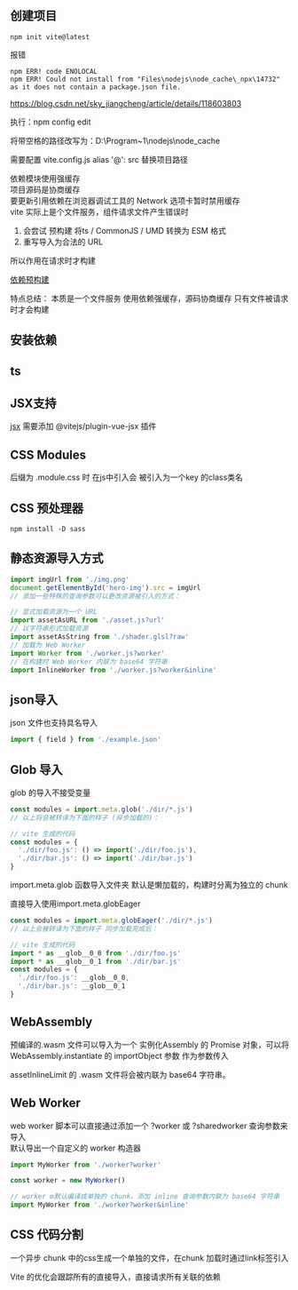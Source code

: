 

## 创建项目
```
npm init vite@latest
```

报错
```
npm ERR! code ENOLOCAL
npm ERR! Could not install from "Files\nodejs\node_cache\_npx\14732" as it does not contain a package.json file.
```
https://blog.csdn.net/sky_jiangcheng/article/details/118603803

执行：npm config edit

将带空格的路径改写为：D:\Program~1\nodejs\node_cache

需要配置 vite.config.js alias '@': src 替换项目路径


依赖模块使用强缓存  
项目源码是协商缓存  
要更新引用依赖在浏览器调试工具的 Network 选项卡暂时禁用缓存  
vite 实际上是个文件服务，组件请求文件产生错误时  
1. 会尝试 预构建 将ts / CommonJS / UMD 转换为 ESM 格式
2. 重写导入为合法的 URL  

所以作用在请求时才构建

[依赖预构建](https://vitejs.cn/guide/dep-pre-bundling.html)

特点总结：
本质是一个文件服务
使用依赖强缓存，源码协商缓存
只有文件被请求时才会构建

## 安装依赖

## ts

## JSX支持
[jsx](https://vitejs.cn/guide/features.html#jsx)
需要添加 @vitejs/plugin-vue-jsx 插件


## CSS Modules

后缀为 .module.css 时 在js中引入会 被引入为一个key 的class类名

## CSS 预处理器
```
npm install -D sass
```

## 静态资源导入方式
```js
import imgUrl from './img.png'
document.getElementById('hero-img').src = imgUrl
// 添加一些特殊的查询参数可以更改资源被引入的方式：

// 显式加载资源为一个 URL
import assetAsURL from './asset.js?url'
// 以字符串形式加载资源
import assetAsString from './shader.glsl?raw'
// 加载为 Web Worker
import Worker from './worker.js?worker'
// 在构建时 Web Worker 内联为 base64 字符串
import InlineWorker from './worker.js?worker&inline'
```

## json导入
json 文件也支持具名导入

```js
import { field } from './example.json'
```

## Glob 导入

glob 的导入不接受变量

```js
const modules = import.meta.glob('./dir/*.js')
// 以上将会被转译为下面的样子 (异步加载的)：

// vite 生成的代码
const modules = {
  './dir/foo.js': () => import('./dir/foo.js'),
  './dir/bar.js': () => import('./dir/bar.js')
}
```
import.meta.glob 函数导入文件夹 默认是懒加载的，构建时分离为独立的 chunk

直接导入使用import.meta.globEager

```js
const modules = import.meta.globEager('./dir/*.js')
// 以上会被转译为下面的样子 同步加载完成后：

// vite 生成的代码
import * as __glob__0_0 from './dir/foo.js'
import * as __glob__0_1 from './dir/bar.js'
const modules = {
  './dir/foo.js': __glob__0_0,
  './dir/bar.js': __glob__0_1
}
```

## WebAssembly

预编译的.wasm 文件可以导入为一个 实例化Assembly 的 Promise 对象，可以将 WebAssembly.instantiate 的 importObject 参数 作为参数传入
 

assetInlineLimit 的 .wasm 文件将会被内联为 base64 字符串。

## Web Worker
web worker 脚本可以直接通过添加一个 ?worker 或 ?sharedworker 查询参数来导入  
默认导出一个自定义的 worker 构造器

```js
import MyWorker from './worker?worker'

const worker = new MyWorker()

// worker m默认编译成单独的 chunk。添加 inline 查询参数内联为 base64 字符串
import MyWorker from './worker?worker&inline'
```

## CSS 代码分割
一个异步 chunk 中的css生成一个单独的文件，在chunk 加载时通过link标签引入


Vite 的优化会跟踪所有的直接导入，直接请求所有关联的依赖

